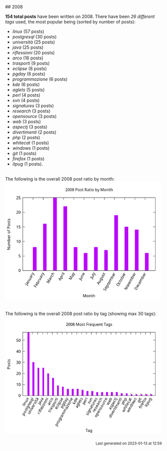 <a name="2008" />
## 2008 

**154 total posts** have been written on 2008.
There have been *26 different tags* used, the most
popular being (sorted by number of posts):
 
- *linux* (57 posts)  
- *postgresql* (30 posts)  
- *università* (25 posts)  
- *java* (25 posts)  
- *riflessioni* (20 posts)  
- *arco* (16 posts)  
- *trasporti* (9 posts)  
- *eclipse* (8 posts)  
- *pgday* (6 posts)  
- *programmazione* (6 posts)  
- *kde* (6 posts)  
- *aglets* (5 posts)  
- *perl* (4 posts)  
- *svn* (4 posts)  
- *signatures* (3 posts)  
- *research* (3 posts)  
- *opensource* (3 posts)  
- *web* (3 posts)  
- *aspectj* (3 posts)  
- *divertimenti* (2 posts)  
- *php* (2 posts)  
- *whitecat* (1 posts)  
- *windows* (1 posts)  
- *git* (1 posts)  
- *firefox* (1 posts)  
- *itpug* (1 posts).<br/>
<br/>
The following is the overall 2008 post ratio by month:
<br/>
    <center>
      <img src="/images/stats/2008-months.png" alt="2008 post ratio per month" />
    </center>
<br/>

<br/>
The following is the overall 2008 post ratio by tag (showing max 30 tags):
<br/>
  <center>
    <img src="/images/stats/2008-tags.png" alt="2008 post ratio per tag" />
  </center>
<br/>

<div align="right">
<small>
Last generated on 2023-01-13 at 12:59
</small>
</div>

<br/>
